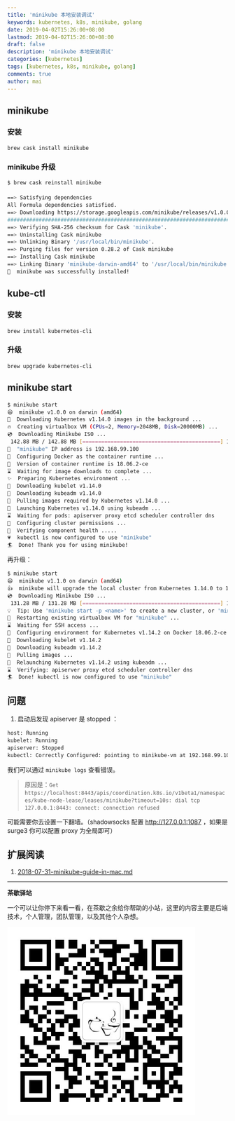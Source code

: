 ```yaml
---
title: 'minikube 本地安装调试'
keywords: kubernetes, k8s, minikube, golang
date: 2019-04-02T15:26:00+08:00
lastmod: 2019-04-02T15:26:00+08:00
draft: false
description: 'minikube 本地安装调试'
categories: [kubernetes]
tags: [kubernetes, k8s, minikube, golang]
comments: true
author: mai
---
```


## minikube
### 安装

`brew cask install minikube`

### minikube 升级

```sh
$ brew cask reinstall minikube

==> Satisfying dependencies
All Formula dependencies satisfied.
==> Downloading https://storage.googleapis.com/minikube/releases/v1.0.0/minikube-darwin-amd64
######################################################################## 100.0%
==> Verifying SHA-256 checksum for Cask 'minikube'.
==> Uninstalling Cask minikube
==> Unlinking Binary '/usr/local/bin/minikube'.
==> Purging files for version 0.28.2 of Cask minikube
==> Installing Cask minikube
==> Linking Binary 'minikube-darwin-amd64' to '/usr/local/bin/minikube'.
🍺  minikube was successfully installed!
```

## kube-ctl

### 安装

`brew install kubernetes-cli`

### 升级

`brew upgrade kubernetes-cli`

## minikube start

```sh
$ minikube start
😄  minikube v1.0.0 on darwin (amd64)
🤹  Downloading Kubernetes v1.14.0 images in the background ...
🔥  Creating virtualbox VM (CPUs=2, Memory=2048MB, Disk=20000MB) ...
💿  Downloading Minikube ISO ...
 142.88 MB / 142.88 MB [============================================] 100.00% 0s
📶  "minikube" IP address is 192.168.99.100
🐳  Configuring Docker as the container runtime ...
🐳  Version of container runtime is 18.06.2-ce
⌛  Waiting for image downloads to complete ...
✨  Preparing Kubernetes environment ...
💾  Downloading kubelet v1.14.0
💾  Downloading kubeadm v1.14.0
🚜  Pulling images required by Kubernetes v1.14.0 ...
🚀  Launching Kubernetes v1.14.0 using kubeadm ...
⌛  Waiting for pods: apiserver proxy etcd scheduler controller dns
🔑  Configuring cluster permissions ...
🤔  Verifying component health .....
💗  kubectl is now configured to use "minikube"
🏄  Done! Thank you for using minikube!
```

再升级：

```sh
$ minikube start
😄  minikube v1.1.0 on darwin (amd64)
👍  minikube will upgrade the local cluster from Kubernetes 1.14.0 to 1.14.2
💿  Downloading Minikube ISO ...
 131.28 MB / 131.28 MB [============================================] 100.00% 0s
💡  Tip: Use 'minikube start -p <name>' to create a new cluster, or 'minikube delete' to delete this one.
🔄  Restarting existing virtualbox VM for "minikube" ...
⌛  Waiting for SSH access ...
🐳  Configuring environment for Kubernetes v1.14.2 on Docker 18.06.2-ce
💾  Downloading kubelet v1.14.2
💾  Downloading kubeadm v1.14.2
🚜  Pulling images ...
🔄  Relaunching Kubernetes v1.14.2 using kubeadm ...
⌛  Verifying: apiserver proxy etcd scheduler controller dns
🏄  Done! kubectl is now configured to use "minikube"
```

## 问题

1. 启动后发现 apiserver 是 stopped ：

```sh
host: Running
kubelet: Running
apiserver: Stopped
kubectl: Correctly Configured: pointing to minikube-vm at 192.168.99.100
```

我们可以通过 `minikube logs` 查看错误。
>原因是：`Get https://localhost:8443/apis/coordination.k8s.io/v1beta1/namespaces/kube-node-lease/leases/minikube?timeout=10s: dial tcp 127.0.0.1:8443: connect: connection refused`

可能需要你去设置一下翻墙。（shadowsocks 配置 http://127.0.0.1:1087 ，如果是 surge3 你可以配置 proxy 为全局即可）

## 扩展阅读

1. [2018-07-31-minikube-guide-in-mac.md](https://maiyang.me/post/2018-07-31-minikube-guide-in-mac/)

----

**茶歇驿站**

一个可以让你停下来看一看，在茶歇之余给你帮助的小站，这里的内容主要是后端技术，个人管理，团队管理，以及其他个人杂想。

![茶歇驿站二维码](https://raw.githubusercontent.com/yangwenmai/maiyang.me/master/blog/tech_tea.jpg)
